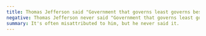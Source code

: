```yaml
---
title: Thomas Jefferson said "Government that governs least governs best."
negative: Thomas Jefferson never said "Government that governs least governs best."
summary: It's often misattributed to him, but he never said it.
---
```

